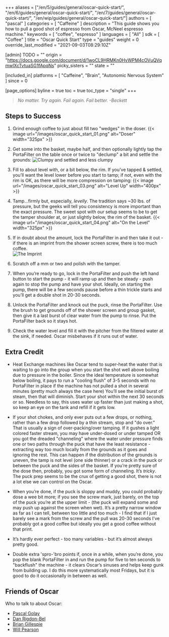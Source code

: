 +++
aliases = ["/en/5/guides/general/oscar-quick-start/", "/en/6/guides/general/oscar-quick-start/", "/en/7/guides/general/oscar-quick-start/", "/en/wip/guides/general/oscar-quick-start/"]
authors = [ "pascal" ]
categories = [ "Caffeine" ]
description = "This guide shows you how to pull a good shot of espresso from Oscar, McNeel espresso machine."
keywords = [ "coffee", "espresso" ]
languages = [ "All" ]
sdk = [ "Coffee" ]
title = "Oscar Quick Start"
type = "guides"
weight = 0
override_last_modified = "2021-09-03T08:29:10Z"

[admin]
TODO = ""
origin = "https://docs.google.com/document/d/1woCL9HRMKn0HvWPM4cOVuQVqmwlXcTvtuaSG1fApqNs"
picky_sisters = ""
state = ""

[included_in]
platforms = [ "Caffeine", "Brain", "Autonomic Nervous System" ]
since = 0

[page_options]
byline = true
toc = true
toc_type = "single"
+++

> *No matter. Try again. Fail again. Fail better.  -Beckett*

## Steps to Success

1. Grind enough coffee to just about fill two "wedges" in the doser.
{{< image url="/images/oscar_quick_start_01.png" alt="Doser" width="325px" >}}

1. Get some into the basket, maybe half, and then optionally lightly tap the PortaFilter on the table once or twice to "declump" a bit and settle the grounds:
![Clumpy and settled and less clumpy](/images/oscar_quick_start_02.png)

1. Fill to about level with, or a bit below, the rim.  If you’ve tapped & settled, you’ll want the level lower before you start to tamp; if not, even with the rim is OK, as there will be more compression on tamping:
{{< image url="/images/oscar_quick_start_03.png" alt="Level Up" width="400px" >}}

1. Tamp...firmly but, especially, *levelly*. The tradition says ~30 lbs. of pressure, but the geeks will tell you consistency is more important than the exact pressure.  The sweet spot with our setup seems to be to get the tamper shoulder at, or just slightly below, the rim of the basket.
{{< image url="/images/oscar_quick_start_04.png" alt="On the Level" width="325px" >}}

1. If in doubt about the amount, lock the PortaFilter in and then take it out - if there is an imprint from the shower screen screw, there is too much coffee.<br/>
![The Imprint](/images/oscar_quick_start_05.png)

1. Scratch off a mm or two and polish with the tamper.

1. When you’re ready to go, lock in the PortaFilter and push the left hand button to start the pump - it will ramp up and then be steady - push again to stop the pump and have your shot.  Ideally, on starting the pump, there will be a few seconds pause before a thin trickle starts and you’ll get a double shot in 20-30 seconds.

1.  Unlock the PortaFilter and knock out the puck, rinse the PortaFilter. Use the brush to get grounds off of the shower screen and group gasket, then give it a last burst of clear water from the pump to rinse. Put the PortaFilter back so it stays hot.

1. Check the water level and fill it with the pitcher from the filtered water at the sink, if needed.  Oscar misbehaves if it runs out of water.

## Extra Credit

- Heat Exchange machines like Oscar tend to super-heat the water that is waiting to go into the group when you start the shot well above boiling due to pressure in the boiler. Since the ideal temperature is somewhat below boiling, it pays to run a "cooling flush" of 3-5 seconds with no PortaFilter in place if the machine has not pulled a shot in several minutes (pretty much always the case here) You’ll see the initial burst of steam, then that will diminish. Start your shot within the next 30 seconds or so. Needless to say, this uses water up faster than just making a shot, so keep an eye on the tank and refill if it gets low.

- If your shot chokes, and only ever puts out a few drops, or nothing, rather than a few drop followed by a thin stream, stop and "do over."  That is usually a sign of over-packing/over tamping.  If it gushes a light colored faster stream, you may have under-dosed or under tamped OR you got the dreaded "channeling" where the water under pressure finds one or two paths through the puck that have the least resistance - extracting way too much locally from the grounds as it goes and ignoring the rest. This can happen if the distribution of the grounds is uneven, the tamp is not level (one side thinner) or a crack in the puck or between the puck and the sides of the basket.  If you’re pretty sure of the dose then, probably, you got some form of channeling. It’s *tricky*.  The puck prep seems to be the crux of getting a good shot, there is not a lot else we can control on the Oscar.

- When you’re done, if the puck is sloppy and muddy, you could probably dose a wee bit more; if you see the screw mark, just barely, on the top of the puck you’re at the upper limit - (the puck will expand some and may push up against the screen when wet). It’s a pretty narrow window as far as I can tell, between too little and too much - I find that if I just barely see a mark from the screw and the pull was 20-30 seconds I’ve probably got a good coffee but ideally you get a good coffee without that print.

- It’s hardly ever perfect - too many variables - but it’s almost always pretty good.

- Double extra 'spro-'bro points if, once in a while, when you’re done, you pop the blank PortaFilter in and run the pump for five to ten seconds to "backflush" the machine - it clears Oscar’s sinuses and helps keep gunk from building up.  I do this more systematically most Fridays, but it is good to do it occasionally in between as well.

## Friends of Oscar

Who to talk to about Oscar:

- [Pascal Golay](/authors/pascal)
- [Dan Rigdon-Bel](/authors/dan)
- [Brian Gillespie](/authors/brian)
- [Will Pearson](/authors/will)
